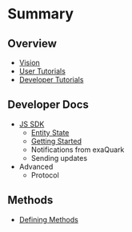 # Summary

## Overview

* [Vision](README.md)
* [User Tutorials](user-guides.md)
* [Developer Tutorials](guides.md)

## Developer Docs

* [JS SDK](js-sdk.md)
  * [Entity State](/entity-state.md)
  * [Getting Started](getting-started.md)
  * Notifications from exaQuark
  * Sending updates
* Advanced
  * Protocol

## Methods

* [Defining Methods](methods.md)



